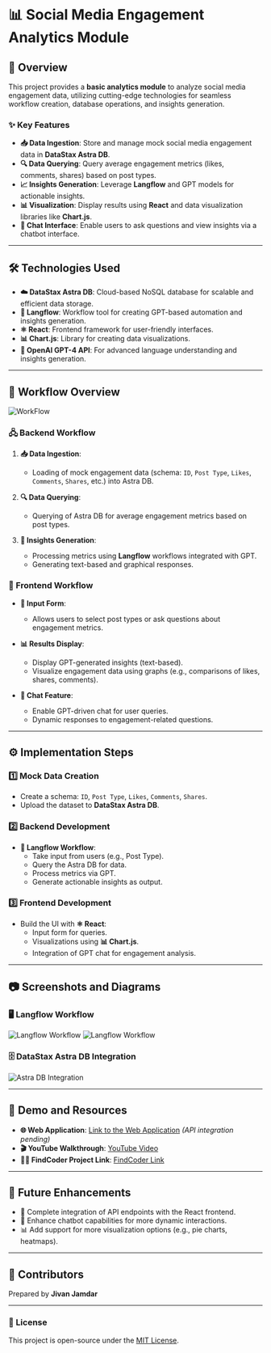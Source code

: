 # 📊 Social Media Engagement Analytics Module

## 🌟 Overview

This project provides a **basic analytics module** to analyze social media engagement data, utilizing cutting-edge technologies for seamless workflow creation, database operations, and insights generation.

### ✨ Key Features
- **📥 Data Ingestion**: Store and manage mock social media engagement data in **DataStax Astra DB**.
- **🔍 Data Querying**: Query average engagement metrics (likes, comments, shares) based on post types.
- **📈 Insights Generation**: Leverage **Langflow** and GPT models for actionable insights.
- **📊 Visualization**: Display results using **React** and data visualization libraries like **Chart.js**.
- **💬 Chat Interface**: Enable users to ask questions and view insights via a chatbot interface.

---

## 🛠️ Technologies Used

- **☁️ DataStax Astra DB**: Cloud-based NoSQL database for scalable and efficient data storage.
- **🔗 Langflow**: Workflow tool for creating GPT-based automation and insights generation.
- **⚛️ React**: Frontend framework for user-friendly interfaces.
- **📊 Chart.js**: Library for creating data visualizations.
- **🤖 OpenAI GPT-4 API**: For advanced language understanding and insights generation.

---

## 🧩 Workflow Overview
 ![WorkFlow](WorkFlow.png)

### 🖧 Backend Workflow
1. **📥 Data Ingestion**:
   - Loading of mock engagement data (schema: `ID`, `Post Type`, `Likes`, `Comments`, `Shares`, etc.) into Astra DB.

2. **🔍 Data Querying**:
   - Querying of Astra DB for average engagement metrics based on post types.
   
3. **🤖 Insights Generation**:
   - Processing metrics using **Langflow** workflows integrated with GPT.
   - Generating text-based and graphical responses.

### 🎨 Frontend Workflow

- **📝 Input Form**:
  - Allows users to select post types or ask questions about engagement metrics.
  
- **📊 Results Display**:
  - Display GPT-generated insights (text-based).
  - Visualize engagement data using graphs (e.g., comparisons of likes, shares, comments).

- **💬 Chat Feature**:
  - Enable GPT-driven chat for user queries.
  - Dynamic responses to engagement-related questions.

---

## ⚙️ Implementation Steps

### 1️⃣ Mock Data Creation
- Create a schema: `ID`, `Post Type`, `Likes`, `Comments`, `Shares`.
- Upload the dataset to **DataStax Astra DB**.

### 2️⃣ Backend Development
- **🔗 Langflow Workflow**:
  - Take input from users (e.g., Post Type).
  - Query the Astra DB for data.
  - Process metrics via GPT.
  - Generate actionable insights as output.

### 3️⃣ Frontend Development
- Build the UI with **⚛️ React**:
  - Input form for queries.
  - Visualizations using **📊 Chart.js**.
  - Integration of GPT chat for engagement analysis.

---

## 📷 Screenshots and Diagrams
### 🖥️ Langflow Workflow
![Langflow Workflow](WF_1.png)
![Langflow Workflow](WF_2.png)

### 🗄️ DataStax Astra DB Integration
![Astra DB Integration](DB_AS.png)

---

## 🎥 Demo and Resources

- **🌐 Web Application**: [Link to the Web Application](#) *(API integration pending)*  
- **🎬 YouTube Walkthrough**: [YouTube Video](#)  
- **👨‍💻 FindCoder Project Link**: [FindCoder Link](#)

---

## 🚀 Future Enhancements
- 🔗 Complete integration of API endpoints with the React frontend.
- 🤖 Enhance chatbot capabilities for more dynamic interactions.
- 📊 Add support for more visualization options (e.g., pie charts, heatmaps).

---

## 🤝 Contributors
Prepared by **Jivan Jamdar**

---

### 📜 License
This project is open-source under the [MIT License](LICENSE).

